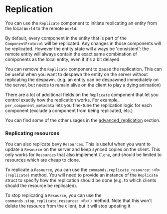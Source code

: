 # Replication

You can use the `Replicate` component to initiate replicating an entity from the local `World` to the remote `World`.

By default, every component in the entity that is part of the `ComponentProtocol` will be replicated. Any changes in
those components
will be replicated.
However the entity state will always be 'consistent': the remote entity will always contain the exact same combination
of components as the local entity, even if it's a bit delayed.

You can remove the `Replicate` component to pause the replication. This can be useful when you want to despawn the
entity on the server without replicating the despawn.
(e.g. an entity can be despawned immediately on the server, but needs to remain alive on the client to play a dying
animation)

There are a lot of additional fields on the `Replicate` component that let you control exactly how the replication
works.
For example, `per_component_metadata` lets you fine-tune the replication logic for each component (exclude a component
from being replicated, etc.)

You can find some of the other usages in the [advanced_replication](../concepts/advanced_replication/title.md) section.


### Replicating resources

You can also replicate bevy `Resources`. This is useful when you want to update a `Resource` on the server and keep synced
copies on the client. This only works for `Resources` that also implement `Clone`, and should be limited to resources which are cheap to clone.

To replicate a `Resource`, you can use the `commands.replicate_resource::<R>(replicate)` method. You will need to provide
an instance of the `Replicate` struct to specify how the replication should be done (e.g. to which clients should the resource
be replicated).

To stop replicating a `Resource`, you can use the `commands.stop_replicate_resource::<R>()` method.
Note that this won't delete the resource from the client, but it will stop updating it.